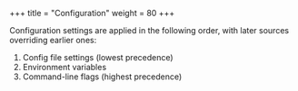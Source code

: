 +++
title = "Configuration"
weight = 80
+++

Configuration settings are applied in the following order, with later sources overriding earlier ones:

1. Config file settings (lowest precedence)
2. Environment variables
3. Command-line flags (highest precedence)
